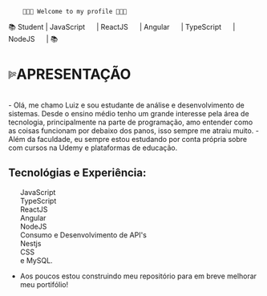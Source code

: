         👨🏼‍💻 Welcome to my profile 👨🏼‍💻

 📚 Student | JavaScript <img src="https://cdn.jsdelivr.net/gh/devicons/devicon/icons/javascript/javascript-original.svg" width="15" height="15"/>
           | ReactJS <img src="https://cdn.jsdelivr.net/gh/devicons/devicon/icons/react/react-original.svg" width="15" height="15" /> 
           | Angular <img src="https://cdn.jsdelivr.net/gh/devicons/devicon/icons/angularjs/angularjs-original.svg" width="15" height="15" />
           | TypeScript <img src="https://cdn.jsdelivr.net/gh/devicons/devicon/icons/typescript/typescript-original.svg" width="15" height="15" />
           | NodeJS <img src="https://cdn.jsdelivr.net/gh/devicons/devicon/icons/nodejs/nodejs-original.svg" width="15" height="15" /> 
           | 📚
 
<h1><svg xmlns="http://www.w3.org/2000/svg" width="16" height="16" fill="currentColor" class="bi bi-body-text" viewBox="0 0 16 16">
  <path fill-rule="evenodd" d="M0 .5A.5.5 0 0 1 .5 0h4a.5.5 0 0 1 0 1h-4A.5.5 0 0 1 0 .5Zm0 2A.5.5 0 0 1 .5 2h7a.5.5 0 0 1 0 1h-7a.5.5 0 0 1-.5-.5Zm9 0a.5.5 0 0 1 .5-.5h5a.5.5 0 0 1 0 1h-5a.5.5 0 0 1-.5-.5Zm-9 2A.5.5 0 0 1 .5 4h3a.5.5 0 0 1 0 1h-3a.5.5 0 0 1-.5-.5Zm5 0a.5.5 0 0 1 .5-.5h5a.5.5 0 0 1 0 1h-5a.5.5 0 0 1-.5-.5Zm7 0a.5.5 0 0 1 .5-.5h3a.5.5 0 0 1 0 1h-3a.5.5 0 0 1-.5-.5Zm-12 2A.5.5 0 0 1 .5 6h6a.5.5 0 0 1 0 1h-6a.5.5 0 0 1-.5-.5Zm8 0a.5.5 0 0 1 .5-.5h5a.5.5 0 0 1 0 1h-5a.5.5 0 0 1-.5-.5Zm-8 2A.5.5 0 0 1 .5 8h5a.5.5 0 0 1 0 1h-5a.5.5 0 0 1-.5-.5Zm7 0a.5.5 0 0 1 .5-.5h7a.5.5 0 0 1 0 1h-7a.5.5 0 0 1-.5-.5Zm-7 2a.5.5 0 0 1 .5-.5h8a.5.5 0 0 1 0 1h-8a.5.5 0 0 1-.5-.5Zm0 2a.5.5 0 0 1 .5-.5h4a.5.5 0 0 1 0 1h-4a.5.5 0 0 1-.5-.5Zm0 2a.5.5 0 0 1 .5-.5h2a.5.5 0 0 1 0 1h-2a.5.5 0 0 1-.5-.5Z"/>
</svg>APRESENTAÇÃO</h1>
 <br>
 - Olá, me chamo Luiz e sou estudante de análise e desenvolvimento de sistemas. Desde o ensino médio tenho um grande interesse pela área de tecnologia, principalmente na parte de programação, amo entender como as coisas funcionam por debaixo dos panos, isso sempre me atraiu muito. 
 - Além da faculdade, eu sempre estou estudando por conta própria sobre com cursos na Udemy e plataformas de educação. 
 <h2>Tecnológias e Experiência:</h2>
 
<ul>
       JavaScript<br>
       TypeScript<br>
       ReactJS<br>
       Angular<br>
       NodeJS<br>
       Consumo e Desenvolvimento de API's<br>
       Nestjs<br>
       CSS<br>
       e MySQL.<br>
</ul>
  
 - Aos poucos estou construindo meu repositório para em breve melhorar meu portifólio!
<br>

